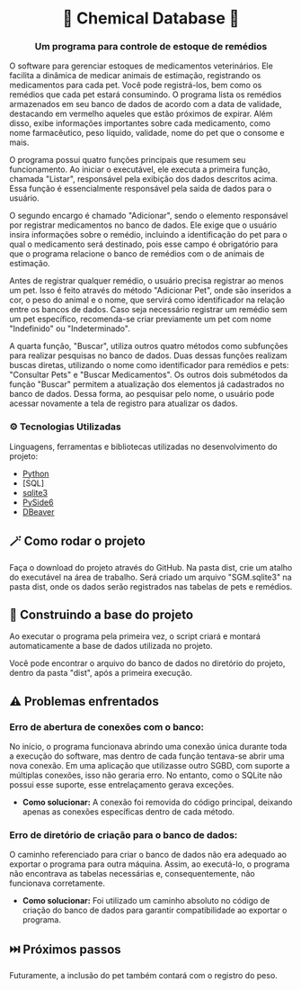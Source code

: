 <h1 align="center">🧪 Chemical Database 💊 </h1>

<h3 align="center">Um programa para controle de estoque de remédios</h3>

O software para gerenciar estoques de medicamentos veterinários. Ele facilita a dinâmica de medicar animais de estimação, registrando os medicamentos para cada pet. Você pode registrá-los, bem como os remédios que cada pet estará consumindo. O programa lista os remédios armazenados em seu banco de dados de acordo com a data de validade, destacando em vermelho aqueles que estão próximos de expirar. Além disso, exibe informações importantes sobre cada medicamento, como nome farmacêutico, peso líquido, validade, nome do pet que o consome e mais.

O programa possui quatro funções principais que resumem seu funcionamento. Ao iniciar o executável, ele executa a primeira função, chamada "Listar", responsável pela exibição dos dados descritos acima. Essa função é essencialmente responsável pela saída de dados para o usuário.

O segundo encargo é chamado "Adicionar", sendo o elemento responsável por registrar medicamentos no banco de dados. Ele exige que o usuário insira informações sobre o remédio, incluindo a identificação do pet para o qual o medicamento será destinado, pois esse campo é obrigatório para que o programa relacione o banco de remédios com o de animais de estimação.

Antes de registrar qualquer remédio, o usuário precisa registrar ao menos um pet. Isso é feito através do método "Adicionar Pet", onde são inseridos a cor, o peso do animal e o nome, que servirá como identificador na relação entre os bancos de dados. Caso seja necessário registrar um remédio sem um pet específico, recomenda-se criar previamente um pet com nome "Indefinido" ou "Indeterminado".

A quarta função, "Buscar", utiliza outros quatro métodos como subfunções para realizar pesquisas no banco de dados. Duas dessas funções realizam buscas diretas, utilizando o nome como identificador para remédios e pets: "Consultar Pets" e "Buscar Medicamentos". Os outros dois submétodos da função "Buscar" permitem a atualização dos elementos já cadastrados no banco de dados. Dessa forma, ao pesquisar pelo nome, o usuário pode acessar novamente a tela de registro para atualizar os dados.

### ⚙️ Tecnologias Utilizadas 

Linguagens, ferramentas e bibliotecas utilizadas no desenvolvimento do projeto:

* [Python](https://www.python.org/)
* [SQL]
* [sqlite3](https://docs.python.org/3/library/sqlite3.html)
* [PySide6](https://doc.qt.io/qtforpython-6/PySide6/QtCore/Signal.html)
* [DBeaver](https://dbeaver.io/)

##  🪄 Como rodar o projeto

Faça o download do projeto através do GitHub. Na pasta dist, crie um atalho do executável na área de trabalho. Será criado um arquivo "SGM.sqlite3" na pasta dist, onde os dados serão registrados nas tabelas de pets e remédios.

## 🔧 Construindo a base do projeto

Ao executar o programa pela primeira vez, o script criará e montará automaticamente a base de dados utilizada no projeto.

Você pode encontrar o arquivo do banco de dados no diretório do projeto, dentro da pasta "dist", após a primeira execução.

## ⚠️ Problemas enfrentados

### Erro de abertura de conexões com o banco:
No início, o programa funcionava abrindo uma conexão única durante toda a execução do software, mas dentro de cada função tentava-se abrir uma nova conexão. Em uma aplicação que utilizasse outro SGBD, com suporte a múltiplas conexões, isso não geraria erro. No entanto, como o SQLite não possui esse suporte, esse entrelaçamento gerava exceções.
* **Como solucionar:** A conexão foi removida do código principal, deixando apenas as conexões específicas dentro de cada método.

### Erro de diretório de criação para o banco de dados:
O caminho referenciado para criar o banco de dados não era adequado ao exportar o programa para outra máquina. Assim, ao executá-lo, o programa não encontrava as tabelas necessárias e, consequentemente, não funcionava corretamente.
* **Como solucionar:** Foi utilizado um caminho absoluto no código de criação do banco de dados para garantir compatibilidade ao exportar o programa.

## ⏭️ Próximos passos

Futuramente, a inclusão do pet também contará com o registro do peso.